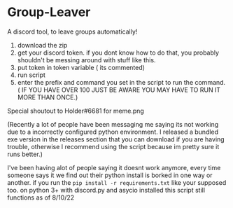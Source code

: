 # Group-Leaver
A discord tool, to leave groups automatically!

1. download the zip
2. get your discord token. if you dont know how to do that, you probably shouldn't be messing around with stuff like this.
3. put token in token variable ( its commented)
4. run script
5. enter the prefix and command you set in the script to run the command. ( IF YOU HAVE OVER 100 JUST BE AWARE YOU MAY HAVE TO RUN IT MORE THAN ONCE.)

Special shoutout to Holder#6681 for meme.png

(Recently a lot of people have been messaging me saying its not working due to a incorrectly configured python environment. I released a bundled exe version in the releases section that you can download if you are having trouble, otherwise I recommend using the script because im pretty sure it runs better.)

I've been having alot of people saying it doesnt work anymore, every time someone says it we find out their python install is borked in one way or another. if you run the `pip install -r requirements.txt` like your supposed too. on python 3+ with discord.py and asycio installed this script still functions as of 8/10/22
